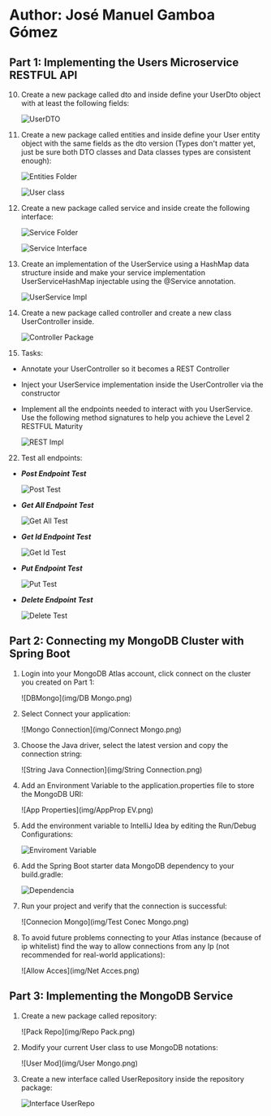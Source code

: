# Author: José Manuel Gamboa Gómez

## Part 1: Implementing the Users Microservice RESTFUL API

10. Create a new package called dto and inside define your UserDto object with at least the following fields:

    ![UserDTO](img/UserDTO%20created.png)

11. Create a new package called entities and inside define your User entity object with the same fields as the dto version (Types don't matter yet, just be sure both DTO classes and Data classes types are consistent enough):

    ![Entities Folder](img/Entiti%20folder.png)

    ![User class](img/User%20class.png)

12. Create a new package called service and inside create the following interface:

    ![Service Folder](img/Service%20Folder.png)

    ![Service Interface](img/Service%20Interface.png)

13. Create an implementation of the UserService using a HashMap data structure inside and make your service implementation UserServiceHashMap injectable using the @Service annotation.

    ![UserService Impl](img/UserService%20Impl.png)

15. Create a new package called controller and create a new class UserController inside.

    ![Controller Package](img/Controller%20Pack.png)

16. Tasks:

+ Annotate your UserController so it becomes a REST Controller
+ Inject your UserService implementation inside the UserController via the constructor
+ Implement all the endpoints needed to interact with you UserService. Use the following method signatures to help you achieve the Level 2 RESTFUL Maturity

  ![REST Impl](img/REST%20Impl.png)

22. Test all endpoints:

+ _**Post Endpoint Test**_

  ![Post Test](img/Post%20Test.png)

+ _**Get All Endpoint Test**_

  ![Get All Test](img/Get%20All%20Test.png)

+ _**Get Id Endpoint Test**_

  ![Get Id Test](img/Get%20Id%20Test.png)

+ _**Put Endpoint Test**_

  ![Put Test](img/Put%20Test.png)

+ _**Delete Endpoint Test**_

  ![Delete Test](img/Delete%20Test.png)


## Part 2: Connecting my MongoDB Cluster with Spring Boot

1. Login into your MongoDB Atlas account, click connect on the cluster you created on Part 1:

    ![DBMongo](img/DB Mongo.png)

2. Select Connect your application:

    ![Mongo Connection](img/Connect Mongo.png)

3. Choose the Java driver, select the latest version and copy the connection string:

   ![String Java Connection](img/String Connection.png)

4. Add an Environment Variable to the application.properties file to store the MongoDB URI:

   ![App Properties](img/AppProp EV.png)

5. Add the environment variable to IntelliJ Idea by editing the Run/Debug Configurations:

   ![Enviroment Variable](img/EnvVar.png)

6. Add the Spring Boot starter data MongoDB dependency to your build.gradle:

   ![Dependencia](img/Dependencies.png)

7. Run your project and verify that the connection is successful:

   ![Connecion Mongo](img/Test Conec Mongo.png)

8. To avoid future problems connecting to your Atlas instance (because of ip whitelist) find the way to allow connections from any Ip (not recommended for real-world applications):

   ![Allow Acces](img/Net Acces.png)

## Part 3: Implementing the MongoDB Service

1. Create a new package called repository:

   ![Pack Repo](img/Repo Pack.png)

2. Modify your current User class to use MongoDB notations:

   ![User Mod](img/User Mongo.png)

3. Create a new interface called UserRepository inside the repository package:

   ![Interface UserRepo](img/UserRepository.png)